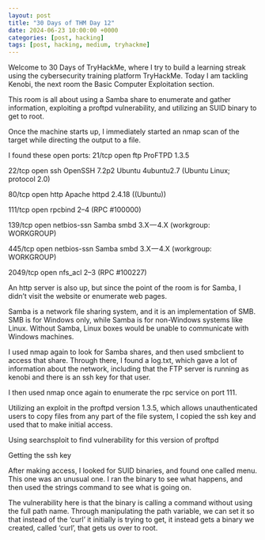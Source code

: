 ```yaml
---
layout: post
title: "30 Days of THM Day 12"
date: 2024-06-23 10:00:00 +0000
categories: [post, hacking]
tags: [post, hacking, medium, tryhackme]
---
```


Welcome to 30 Days of TryHackMe, where I try to build a learning streak using the cybersecurity training platform TryHackMe. Today I am tackling Kenobi, the next room the Basic Computer Exploitation section.


This room is all about using a Samba share to enumerate and gather information, exploiting a proftpd vulnerability, and utilizing an SUID binary to get to root.

Once the machine starts up, I immediately started an nmap scan of the target while directing the output to a file.


I found these open ports:
21/tcp open ftp ProFTPD 1.3.5

22/tcp open ssh OpenSSH 7.2p2 Ubuntu 4ubuntu2.7 (Ubuntu Linux; protocol 2.0)

80/tcp open http Apache httpd 2.4.18 ((Ubuntu))

111/tcp open rpcbind 2–4 (RPC #100000)

139/tcp open netbios-ssn Samba smbd 3.X — 4.X (workgroup: WORKGROUP)

445/tcp open netbios-ssn Samba smbd 3.X — 4.X (workgroup: WORKGROUP)

2049/tcp open nfs_acl 2–3 (RPC #100227)

An http server is also up, but since the point of the room is for Samba, I didn’t visit the website or enumerate web pages.

Samba is a network file sharing system, and it is an implementation of SMB. SMB is for Windows only, while Samba is for non-Windows systems like Linux. Without Samba, Linux boxes would be unable to communicate with Windows machines.

I used nmap again to look for Samba shares, and then used smbclient to access that share. Through there, I found a log.txt, which gave a lot of information about the network, including that the FTP server is running as kenobi and there is an ssh key for that user.


I then used nmap once again to enumerate the rpc service on port 111.


Utilizing an exploit in the proftpd version 1.3.5, which allows unauthenticated users to copy files from any part of the file system, I copied the ssh key and used that to make initial access.


Using searchsploit to find vulnerability for this version of proftpd

Getting the ssh key

After making access, I looked for SUID binaries, and found one called menu. This one was an unusual one. I ran the binary to see what happens, and then used the strings command to see what is going on.



The vulnerability here is that the binary is calling a command without using the full path name. Through manipulating the path variable, we can set it so that instead of the ‘curl’ it initially is trying to get, it instead gets a binary we created, called ‘curl’, that gets us over to root.

